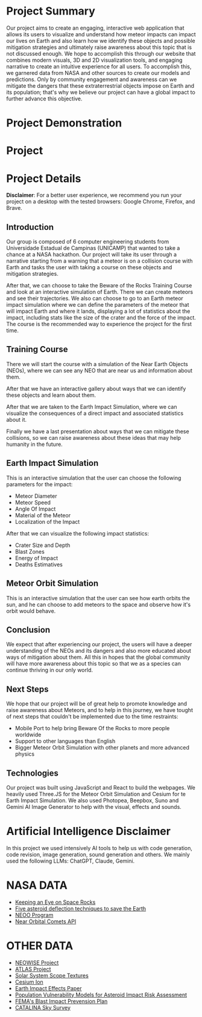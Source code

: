# Project Summary

Our project aims to create an engaging, interactive web application that allows its users to visualize and understand how meteor impacts can impact our lives on Earth and also learn how we identify these objects and possible mitigation strategies and ultimately raise awareness about this topic that is not discussed enough. We hope to accomplish this through our website that combines modern visuals, 3D and 2D visualization tools, and engaging narrative to create an intuitive experience for all users. To accomplish this, we garnered data from NASA and other sources to create our models and predictions. Only by community engagement and awareness can we mitigate the dangers that these extraterrestrial objects impose on Earth and its population; that's why we believe our project can have a global impact to further advance this objective.

# Project Demonstration

# Project

# Project Details

**Disclaimer**: For a better user experience, we recommend you run your project on a desktop with the tested browsers: Google Chrome, Firefox, and Brave.

## Introduction

Our group is composed of 6 computer engineering students from Universidade Estadual de Campinas (UNICAMP) that wanted to take a chance at a NASA hackathon. Our project will take its user through a narrative starting from a warning that a meteor is on a collision course with Earth and tasks the user with taking a course on these objects and mitigation strategies.

After that, we can choose to take the Beware of the Rocks Training Course and look at an interactive simulation of Earth. There we can create meteors and see their trajectories. We also can choose to go to an Earth meteor impact simulation where we can define the parameters of the meteor that will impact Earth and where it lands, displaying a lot of statistics about the impact, including stats like the size of the crater and the force of the impact. The course is the recommended way to experience the project for the first time.

## Training Course

There we will start the course with a simulation of the Near Earth Objects (NEOs), where we can see any NEO that are near us and information about them.

After that we have an interactive gallery about ways that we can identify these objects and learn about them.

After that we are taken to the Earth Impact Simulation, where we can visualize the consequences of a direct impact and associated statistics about it.

Finally we have a last presentation about ways that we can mitigate these collisions, so we can raise awareness about these ideas that may help humanity in the future.

## Earth Impact Simulation

This is an interactive simulation that the user can choose the following parameters for the impact:

* Meteor Diameter
* Meteor Speed
* Angle Of Impact
* Material of the Meteor
* Localization of the Impact

After that we can visualize the following impact statistics:

* Crater Size and Depth
* Blast Zones
* Energy of Impact
* Deaths Estimatives

## Meteor Orbit Simulation

This is an interactive simulation that the user can see how earth orbits the sun, and he can choose to add meteors to the space and observe how it's orbit would behave.

## Conclusion

We expect that after experiencing our project, the users will have a deeper understanding of the NEOs and its dangers and also more educated about ways of mitigation about them. All this in hopes that the global community will have more awareness about this topic so that we as a species can continue thriving in our only world.

## Next Steps

We hope that our project will be of great help to promote knowledge and raise awareness about Meteors, and to help in this journey, we have tought of next steps that couldn't be implemented due to the time restraints:

* Mobile Port to help bring Beware Of the Rocks to more people worldwide
* Support to other languages than English
* Bigger Meteor Orbit Simulation with other planets and more advanced physics

## Technologies

Our project was built using JavaScript and React to build the webpages. We heavily used Three.JS for the Meteor Orbit Simulation and Cesium for te Earth Impact Simulation. We also used Photopea, Beepbox, Suno and Gemini AI Image Generator to help with the visual, effects and sounds.

# Artificial Intelligence Disclaimer

In this project we used intensively AI tools to help us with code generation, code revision, image generation, sound generation and others. We mainly used the following LLMs: ChatGPT, Claude, Gemini.

# NASA DATA

* [Keeping an Eye on Space Rocks](https://www.jpl.nasa.gov/keeping-an-eye-on-space-rocks/)
* [Five asteroid deflection techniques to save the Earth](https://www.planetary.org/articles/asteroid-deflection-techniques-to-save-the-earth)
* [NEOO Program](https://science.nasa.gov/planetary-defense-neoo/)
* [Near Orbital Comets API](https://data.nasa.gov/dataset/near-earth-comets-orbital-elements-api)

# OTHER DATA

* [NEOWISE Project](https://neowise.ipac.caltech.edu/)
* [ATLAS Project](https://fallingstar.com/home.php)
* [Solar System Scope Textures](https://www.solarsystemscope.com/textures/)
* [Cesium Ion](https://cesium.com/platform/cesium-ion/)
* [Earth Impact Effects Paper](https://impact.ese.ic.ac.uk/ImpactEarth/ImpactEffects/effects.pdf)
* [Population Vulnerability Models for Asteroid Impact Risk Assessment](https://www.researchgate.net/publication/313857682_Population_Vulnerability_Models_for_Asteroid_Impact_Risk_Assessment)
* [FEMA's Blast Impact Prevension Plan](https://www.fema.gov/pdf/plan/prevent/rms/426/fema426_ch4.pdf)
* [CATALINA Sky Survey](https://catalina.lpl.arizona.edu/)
